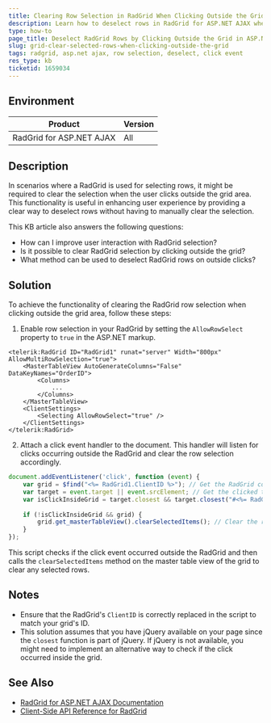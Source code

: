 ```yaml
---
title: Clearing Row Selection in RadGrid When Clicking Outside the Grid
description: Learn how to deselect rows in RadGrid for ASP.NET AJAX when the user clicks outside of the grid area.
type: how-to
page_title: Deselect RadGrid Rows by Clicking Outside the Grid in ASP.NET AJAX
slug: grid-clear-selected-rows-when-clicking-outside-the-grid
tags: radgrid, asp.net ajax, row selection, deselect, click event
res_type: kb
ticketid: 1659034
---
```


## Environment

| Product | Version |
| --- | --- |
| RadGrid for ASP.NET AJAX | All |

## Description

In scenarios where a RadGrid is used for selecting rows, it might be required to clear the selection when the user clicks outside the grid area. This functionality is useful in enhancing user experience by providing a clear way to deselect rows without having to manually clear the selection.

This KB article also answers the following questions:

- How can I improve user interaction with RadGrid selection?
- Is it possible to clear RadGrid selection by clicking outside the grid?
- What method can be used to deselect RadGrid rows on outside clicks?

## Solution

To achieve the functionality of clearing the RadGrid row selection when clicking outside the grid area, follow these steps:

1. Enable row selection in your RadGrid by setting the `AllowRowSelect` property to `true` in the ASP.NET markup.

````ASP.NET
<telerik:RadGrid ID="RadGrid1" runat="server" Width="800px" AllowMultiRowSelection="true">
    <MasterTableView AutoGenerateColumns="False" DataKeyNames="OrderID">
        <Columns>
            ...
        </Columns>
    </MasterTableView>
    <ClientSettings>
        <Selecting AllowRowSelect="true" />
    </ClientSettings>
</telerik:RadGrid>
````

2. Attach a click event handler to the document. This handler will listen for clicks occurring outside the RadGrid and clear the row selection accordingly.

````JavaScript
document.addEventListener('click', function (event) {
    var grid = $find("<%= RadGrid1.ClientID %>"); // Get the RadGrid control
    var target = event.target || event.srcElement; // Get the clicked target element
    var isClickInsideGrid = target.closest && target.closest("#<%= RadGrid1.ClientID %>");  // Check if the clicked target is outside the RadGrid
    
    if (!isClickInsideGrid && grid) {
        grid.get_masterTableView().clearSelectedItems(); // Clear the row selection
    }
});
````

This script checks if the click event occurred outside the RadGrid and then calls the `clearSelectedItems` method on the master table view of the grid to clear any selected rows.

## Notes

- Ensure that the RadGrid's `ClientID` is correctly replaced in the script to match your grid's ID.
- This solution assumes that you have jQuery available on your page since the `closest` function is part of jQuery. If jQuery is not available, you might need to implement an alternative way to check if the click occurred inside the grid.

## See Also

- [RadGrid for ASP.NET AJAX Documentation](https://docs.telerik.com/devtools/aspnet-ajax/controls/grid/overview)
- [Client-Side API Reference for RadGrid](https://docs.telerik.com/devtools/aspnet-ajax/controls/grid/client-side-programming/overview)
